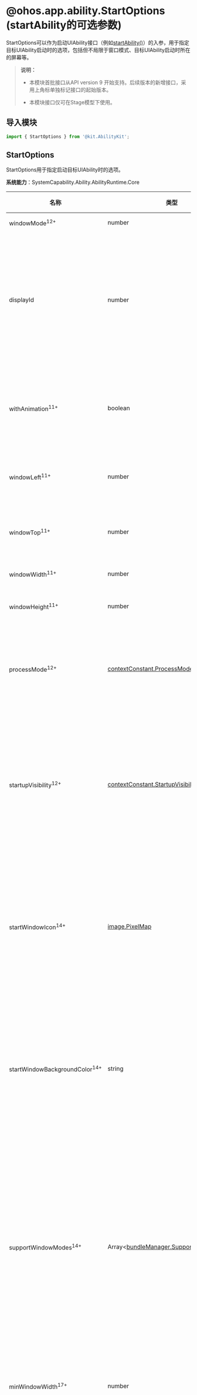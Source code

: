 # @ohos.app.ability.StartOptions (startAbility的可选参数)

StartOptions可以作为启动UIAbility接口（例如[startAbility()](js-apis-inner-application-uiAbilityContext.md#startability-1)）的入参，用于指定目标UIAbility启动时的选项，包括但不局限于窗口模式、目标UIAbility启动时所在的屏幕等。

> **说明：**
>
> - 本模块首批接口从API version 9 开始支持。后续版本的新增接口，采用上角标单独标记接口的起始版本。
>
> - 本模块接口仅可在Stage模型下使用。

## 导入模块

```ts
import { StartOptions } from '@kit.AbilityKit';
```

## StartOptions

StartOptions用于指定启动目标UIAbility时的选项。

**系统能力**：SystemCapability.Ability.AbilityRuntime.Core

| 名称 | 类型 | 只读 | 可选 | 说明 |
| -------- | -------- | -------- | -------- | -------- |
| windowMode<sup>12+<sup> | number | 否 | 是 | 启动UIAbility时的窗口模式，详见[WindowMode](./js-apis-app-ability-abilityConstant.md#windowmode12)。 |
| displayId | number | 否 | 是 | 屏幕ID，取值为大于等于-1的整数。<br>- 取值为-1，表示当前屏幕。<br>- 取值为0，表示主屏幕。<br>- 取值为正整数，表示指定ID的屏幕。<br>**说明**：<br>从API version 14开始，默认值是-1，即当前屏幕。<br>在API version 14之前版本，默认值为0，即主屏幕。<br>**原子化服务API**：从API version 11开始，该接口支持在原子化服务中使用。 |
| withAnimation<sup>11+</sup> | boolean | 否 | 是 | 启动UIAbility时是否具有动画效果。true表示具有动画效果，false表示不具有动画效果。<br>**约束：**<br>1.该功能仅在2in1和tablet设备上生效。<br>2.调用方与目标方必须为同一应用。 |
| windowLeft<sup>11+</sup> | number | 否 | 是 | 窗口左边的位置，单位为px。取值范围为[0, maxWindowWidth]。如果设置为负值，系统会默认设置为0。配置该字段时，建议同时配置windowTop。 |
| windowTop<sup>11+</sup> | number | 否 | 是 | 窗口顶部的位置，单位为px。取值范围为[0, maxWindowHeight]。如果设置为负值，系统会默认设置为0。配置该字段时，建议同时配置windowLeft。 |
| windowWidth<sup>11+</sup> | number | 否 | 是 | 窗口的宽度，单位为px。取值范围为[minWindowWidth, maxWindowWidth]。 |
| windowHeight<sup>11+</sup> | number | 否 | 是 | 窗口的高度，单位为px。取值范围为[minWindowHeight, maxWindowHeight]。 |
| processMode<sup>12+</sup> | [contextConstant.ProcessMode](js-apis-app-ability-contextConstant.md#processmode12) | 否 | 是 | UIAbility启动后的进程模式。<br>**约束：**<br>1.该功能仅在2in1和tablet设备上生效。<br>2.仅在[UIAbilityContext.startAbility](js-apis-inner-application-uiAbilityContext.md#startability-1)中生效。<br>3.processMode和startupVisibility必须同时设置。 |
| startupVisibility<sup>12+</sup> | [contextConstant.StartupVisibility](js-apis-app-ability-contextConstant.md#startupvisibility12) | 是 | 否 | UIAbility启动后的可见性。当用户设置目标UIAbility为不可见时，目标UIAbility的窗口不会显示在前台，dock栏也不会有图标，同时目标UIAbility的onForeground生命周期不会被调用。<br>**约束：**<br>1.该功能仅在2in1和tablet设备上生效。<br>2.仅在[UIAbilityContext.startAbility](js-apis-inner-application-uiAbilityContext.md#startability-1)中生效。<br>3.processMode和startupVisibility必须同时设置。 |
| startWindowIcon<sup>14+</sup> | [image.PixelMap](../../reference/apis-image-kit/js-apis-image.md#pixelmap7) | 否 | 是 |  启动当前应用的UIAbility时，启动页所显示的图标。如果未配置该字段，则默认采用module.json5文件中startWindowIcon字段的配置。<br>**约束：**<br>- 启动其他应用的UIAbility时，该字段不生效。<br>- 该功能仅在2in1和tablet设备上生效。<br>- 仅在[UIAbilityContext.startAbility](js-apis-inner-application-uiAbilityContext.md#startability-1)中生效。<br>- 图片数据大小限制为600MB。|
| startWindowBackgroundColor<sup>14+</sup> | string | 否 | 是 |  启动当前应用的UIAbility时，启动页所显示的背景颜色。固定为ARGB格式, 如：`#E5FFFFFF`。如果未配置该字段，则默认采用module.json5文件中startWindowBackground字段的配置。<br>**约束：**<br>- 启动其他应用的UIAbility时，该字段不生效。<br>- 该功能仅在2in1和tablet设备上生效。<br>- 仅在[UIAbilityContext.startAbility](js-apis-inner-application-uiAbilityContext.md#startability-1)中生效。 |
| supportWindowModes<sup>14+</sup> | Array\<[bundleManager.SupportWindowMode](./js-apis-bundleManager.md#supportwindowmode)> | 否 | 是 |  启动UIAbility时，指定窗口是否显示最大化/窗口化/分屏按键。如果未配置该字段，则默认采用该UIAbility对应的[module.json5配置文件](../../quick-start/module-configuration-file.md)中[abilities标签](../../quick-start/module-configuration-file.md#abilities标签)的supportWindowMode字段取值。<br>- FULL_SCREEN：支持全屏模式。<br>- FLOATING：支持悬浮窗模式。<br>- SPLIT：支持分屏模式。通常需要配合FULL_SCREEN或FLOATING一起使用，不建议只配置SPLIT。当仅配置SPLIT时，2in1设备上的窗口默认为悬浮窗模式，支持进入分屏模式；tablet设备上的窗口默认为全屏模式，支持进入分屏模式。 <br>**约束：**<br><!--RP1-->该功能仅在2in1和tablet设备上生效。<!--RP1End-->|
| minWindowWidth<sup>17+</sup> | number | 否 | 是 | 窗口最小的宽度，单位为px，可以通过[getWindowLimits](../apis-arkui/js-apis-window.md#getwindowlimits11)获得当前窗口的尺寸限制。<br>**约束：**<br/>仅在2in1和tablet设备上生效。 |
| minWindowHeight<sup>17+</sup> | number | 否 | 是 | 窗口最小的高度，单位为px，可以通过[getWindowLimits](../apis-arkui/js-apis-window.md#getwindowlimits11)获得当前窗口的尺寸限制。<br>**约束：**<br/>仅在2in1和tablet设备上生效。 |
| maxWindowWidth<sup>17+</sup> | number | 否 | 是 | 窗口最大的宽度，单位为px，可以通过[getWindowLimits](../apis-arkui/js-apis-window.md#getwindowlimits11)获得当前窗口的尺寸限制。<br>**约束：**<br/>仅在2in1和tablet设备上生效。 |
| maxWindowHeight<sup>17+</sup> | number | 否 | 是 | 窗口最大的高度，单位为px，可以通过[getWindowLimits](../apis-arkui/js-apis-window.md#getwindowlimits11)获得当前窗口的尺寸限制。<br>**约束：**<br/>仅在2in1和tablet设备上生效。 |

**示例：**

  ```ts
  import { UIAbility, Want, StartOptions, bundleManager } from '@kit.AbilityKit';
  import { BusinessError } from '@kit.BasicServicesKit';
  import { image } from '@kit.ImageKit';

  export default class EntryAbility extends UIAbility {
    onForeground() {
      let want: Want = {
        deviceId: '',
        bundleName: 'com.example.myapplication',
        abilityName: 'EntryAbility'
      };

      let color = new ArrayBuffer(512 * 512 * 4); // 创建一个ArrayBuffer对象，用于存储图像像素。该对象的大小为（height * width * 4）字节。
      let imagePixelMap: image.PixelMap;
      let bufferArr = new Uint8Array(color);
      for (let i = 0; i < bufferArr.length; i += 4) {
        bufferArr[i] = 255;
        bufferArr[i+1] = 0;
        bufferArr[i+2] = 122;
        bufferArr[i+3] = 255;
      }
      image.createPixelMap(color, {
        editable: true, pixelFormat: image.PixelMapFormat.RGBA_8888, size: { height: 512, width: 512 }
      }).then((data) => {
        imagePixelMap = data;
        let options: StartOptions = {
          displayId: 0,
          startWindowIcon: imagePixelMap,
          startWindowBackgroundColor: '#E510FFFF',
          supportWindowModes: [
            bundleManager.SupportWindowMode.FULL_SCREEN,
            bundleManager.SupportWindowMode.SPLIT,
            bundleManager.SupportWindowMode.FLOATING
          ],
          minWindowWidth: 320,
          minWindowHeight: 240,
          maxWindowWidth: 2560,
          maxWindowHeight: 2560
        };

        try {
          this.context.startAbility(want, options, (err: BusinessError) => {
            if (err.code) {
              // 处理业务逻辑错误
              console.error(`startAbility failed, code is ${err.code}, message is ${err.message}`);
              return;
            }
            // 执行正常业务
            console.info('startAbility succeed');
          });
        } catch (err) {
          // 处理入参错误异常
          let code = (err as BusinessError).code;
          let message = (err as BusinessError).message;
          console.error(`startAbility failed, code is ${code}, message is ${message}`);
        }
      }).catch((err: BusinessError) => {
        console.error(`createPixelMap failed, code is ${err.code}, message is ${err.message}`);
      });
    }
  }
  ```
